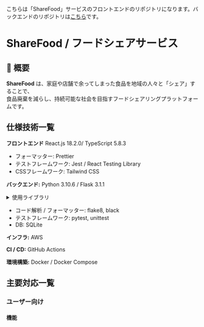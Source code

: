 こちらは「ShareFood」サービスのフロントエンドのリポジトリになります。バックエンドのリポジトリは[こちら](https://github.com/merary155/sharefood-backend)です。

# ShareFood / フードシェアサービス

## 📌 概要
**ShareFood** は、家庭や店舗で余ってしまった食品を地域の人々と「シェア」することで、  
食品廃棄を減らし、持続可能な社会を目指すフードシェアリングプラットフォームです。

## 仕様技術一覧
**フロントエンド** React.js 18.2.0/ TypeScript 5.8.3
- フォーマッター: Prettier
- テストフレームワーク: Jest / React Testing Library
- CSSフレームワーク: Tailwind CSS

**バックエンド:** Python 3.10.6 / Flask 3.1.1  
<details>
  <summary> 使用ライブラリ</summary>

- Flask 3.1.1（Webフレームワーク）  
- Flask-SQLAlchemy（ORM：DB操作）  
- Flask-WTF（フォームバリデーション）  
- WTForms（フォーム定義）  
- SQLAlchemy（DBライブラリ） 
</details>

- コード解析 / フォーマッター: flake8, black  
- テストフレームワーク: pytest, unittest  
- DB: SQLite  

**インフラ:** AWS

**CI / CD:** GitHub Actions

**環境構築:** Docker / Docker Compose

## 主要対応一覧

### ユーザー向け

#### 機能
